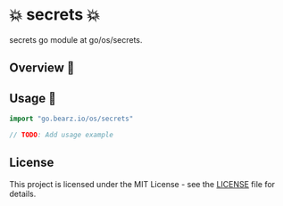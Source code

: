 # 💥 secrets 💥

secrets go module at go/os/secrets.

## Overview 📖

## Usage 🚀

```go
import "go.bearz.io/os/secrets"

// TODO: Add usage example
```

## License

This project is licensed under the MIT License - see
the [LICENSE](./LICENSE.md) file for details.
